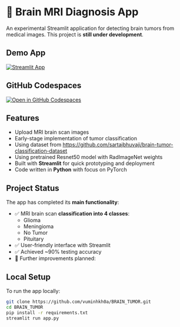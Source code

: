 # 🧠 Brain MRI Diagnosis App

An experimental Streamlit application for detecting brain tumors from medical images. This project is **still under development**.

## Demo App

[![Streamlit App](https://static.streamlit.io/badges/streamlit_badge_black_white.svg)](https://vuminhkhoa-brain-health.streamlit.app/)

## GitHub Codespaces

[![Open in GitHub Codespaces](https://github.com/codespaces/badge.svg)](https://codespaces.new/vuminhkh0a/BRAIN_TUMOR?quickstart=1)

## Features

- Upload MRI brain scan images  
- Early-stage implementation of tumor classification 
- Using dataset from https://github.com/sartajbhuvaji/brain-tumor-classification-dataset
- Using pretrained Resnet50 model with RadImageNet weights
- Built with **Streamlit** for quick prototyping and deployment  
- Code written in **Python** with focus on PyTorch

## Project Status

The app has completed its **main functionality**:  
- ✅ MRI brain scan **classification into 4 classes**:  
  - Glioma  
  - Meningioma  
  - No Tumor  
  - Pituitary  
- ✅ User-friendly interface with Streamlit
- ✅ Achieved ~90% testing accuracy
- 🚧 Further improvements planned: 

## Local Setup

To run the app locally:

```bash
git clone https://github.com/vuminhkh0a/BRAIN_TUMOR.git
cd BRAIN_TUMOR
pip install -r requirements.txt
streamlit run app.py
